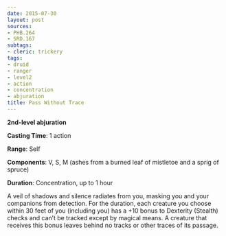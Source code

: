 ```yaml
---
date: 2015-07-30
layout: post
sources:
- PHB.264
- SRD.167
subtags:
- cleric: trickery
tags:
- druid
- ranger
- level2
- action
- concentration
- abjuration
title: Pass Without Trace
---
```


**2nd-level abjuration**

**Casting Time**: 1 action

**Range**: Self

**Components**: V, S, M (ashes from a burned leaf of mistletoe and a sprig of spruce)

**Duration**: Concentration, up to 1 hour

A veil of shadows and silence radiates from you, masking you and your companions from detection. For the duration, each creature you choose within 30 feet of you (including you) has a +10 bonus to Dexterity (Stealth) checks and can’t be tracked except by magical means. A creature that receives this bonus leaves behind no tracks or other traces of its passage.
